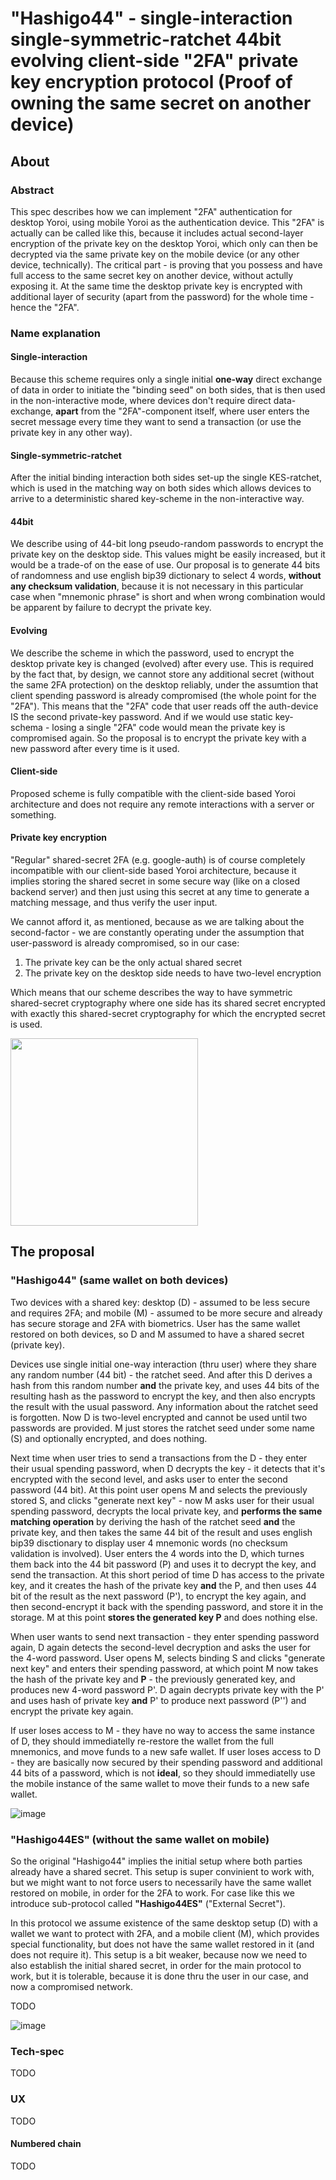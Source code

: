 # "Hashigo44" - single-interaction single-symmetric-ratchet 44bit evolving client-side "2FA" private key encryption protocol (Proof of owning the same secret on another device)

## About

### Abstract

This spec describes how we can implement "2FA" authentication for desktop Yoroi, using mobile Yoroi as the authentication device. This "2FA" is actually can be called like this, because it includes actual second-layer encryption of the private key on the desktop Yoroi, which only can then be decrypted via the same private key on the mobile device (or any other device, technically). The critical part - is proving that you possess and have full access to the same secret key on another device, without actully exposing it. At the same time the desktop private key is encrypted with additional layer of security (apart from the password) for the whole time - hence the "2FA".

### Name explanation

#### Single-interaction

Because this scheme requires only a single initial **one-way** direct exchange of data in order to initiate the "binding seed" on both sides, that is then used in the non-interactive mode, where devices don't require direct data-exchange, **apart** from the "2FA"-component itself, where user enters the secret message every time they want to send a transaction (or use the private key in any other way).

#### Single-symmetric-ratchet

After the initial binding interaction both sides set-up the single KES-ratchet, which is used in the matching way on both sides which allows devices to arrive to a deterministic shared key-scheme in the non-interactive way.

#### 44bit

We describe using of 44-bit long pseudo-random passwords to encrypt the private key on the desktop side. This values might be easily increased, but it would be a trade-of on the ease of use. Our proposal is to generate 44 bits of randomness and use english bip39 dictionary to select 4 words, **without any checksum validation**, because it is not necessary in this particular case when "mnemonic phrase" is short and when wrong combination would be apparent by failure to decrypt the private key.

#### Evolving

We describe the scheme in which the password, used to encrypt the desktop private key is changed (evolved) after every use. This is required by the fact that, by design, we cannot store any additional secret (without the same 2FA protection) on the desktop reliably, under the assumtion that client spending password is already compromised (the whole point for the "2FA"). This means that the "2FA" code that user reads off the auth-device IS the second private-key password. And if we would use static key-schema - losing a single "2FA" code would mean the private key is compromised again. So the proposal is to encrypt the private key with a new password after every time is it used.

#### Client-side

Proposed scheme is fully compatible with the client-side based Yoroi architecture and does not require any remote interactions with a server or something.

#### Private key encryption

"Regular" shared-secret 2FA (e.g. google-auth) is of course completely incompatible with our client-side based Yoroi architecture, because it implies storing the shared secret in some secure way (like on a closed backend server) and then just using this secret at any time to generate a matching message, and thus verify the user input.

We cannot afford it, as mentioned, because as we are talking about the second-factor - we are constantly operating under the assumption that user-password is already compromised, so in our case:
1. The private key can be the only actual shared secret
2. The private key on the desktop side needs to have two-level encryption

Which means that our scheme describes the way to have symmetric shared-secret cryptography where one side has its shared secret encrypted with exactly this shared-secret cryptography for which the encrypted secret is used.

<img src="https://user-images.githubusercontent.com/5585355/52449639-1ebfbd00-2b49-11e9-97d7-104d9ae506d3.png" width="300" />

## The proposal

### "Hashigo44" (same wallet on both devices)

Two devices with a shared key: desktop (D) - assumed to be less secure and requires 2FA; and mobile (M) - assumed to be more secure and already has secure storage and 2FA with biometrics. User has the same wallet restored on both devices, so D and M assumed to have a shared secret (private key).

Devices use single initial one-way interaction (thru user) where they share any random number (44 bit) - the ratchet seed. And after this D derives a hash from this random number **and** the private key, and uses 44 bits of the resulting hash as the password to encrypt the key, and then also encrypts the result with the usual password. Any information about the ratchet seed is forgotten. Now D is two-level encrypted and cannot be used until two passwords are provided. M just stores the ratchet seed under some name (S) and optionally encrypted, and does nothing.

Next time when user tries to send a transactions from the D - they enter their usual spending password, when D decrypts the key - it detects that it's encrypted with the second level, and asks user to enter the second password (44 bit). At this point user opens M and selects the previously stored S, and clicks "generate next key" - now M asks user for their usual spending password, decrypts the local private key, and **performs the same matching operation** by deriving the hash of the ratchet seed **and** the private key, and then takes the same 44 bit of the result and uses english bip39 disctionary to display user 4 mnemonic words (no checksum validation is involved). User enters the 4 words into the D, which turnes them back into the 44 bit password (P) and uses it to decrypt the key, and send the transaction. At this short period of time D has access to the private key, and it creates the hash of the private key **and** the P, and then uses 44 bit of the result as the next password (P'), to encrypt the key again, and then second-encrypt it back with the spending password, and store it in the storage. M at this point **stores the generated key P** and does nothing else.

When user wants to send next transaction - they enter spending password again, D again detects the second-level decryption and asks the user for the 4-word password. User opens M, selects binding S and clicks "generate next key" and enters their spending password, at which point M now takes the hash of the private key and **P** - the previously generated key, and produces new 4-word password P'. D again decrypts private key with the P' and uses hash of private key **and** P' to produce next password (P'') and encrypt the private key again.

If user loses access to M - they have no way to access the same instance of D, they should immediatelly re-restore the wallet from the full mnemonics, and move funds to a new safe wallet. If user loses access to D - they are basically now secured by their spending password and additional 44 bits of a password, which is not **ideal**, so they should immediatelly use the mobile instance of the same wallet to move their funds to a new safe wallet.

![image](https://user-images.githubusercontent.com/5585355/52477905-a393f080-2bb4-11e9-8691-2e213e1651b8.png)

### "Hashigo44ES" (without the same wallet on mobile)

So the original "Hashigo44" implies the initial setup where both parties already have a shared secret. This setup is super convinient to work with, but we might want to not force users to necessarily have the same wallet restored on mobile, in order for the 2FA to work. For case like this we introduce sub-protocol called **"Hashigo44ES"** ("External Secret").

In this protocol we assume existence of the same desktop setup (D) with a wallet we want to protect with 2FA, and a mobile client (M), which provides special functionality, but does not have the same wallet restored in it (and does not require it). This setup is a bit weaker, because now we need to also establish the initial shared secret, in order for the main protocol to work, but it is tolerable, because it is done thru the user in our case, and now a compromised network.

TODO

![image](https://user-images.githubusercontent.com/5585355/52478125-6a0fb500-2bb5-11e9-95ea-4a24bdf1cd55.png)

### Tech-spec

TODO

### UX

TODO

#### Numbered chain

TODO
